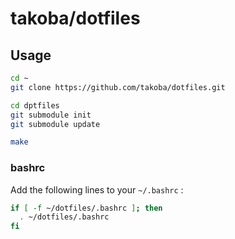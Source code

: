 # takoba/dotfiles

## Usage

```bash
cd ~
git clone https://github.com/takoba/dotfiles.git

cd dptfiles
git submodule init
git submodule update

make
```

### bashrc

Add the following lines to your `~/.bashrc` :

```bash
if [ -f ~/dotfiles/.bashrc ]; then
  . ~/dotfiles/.bashrc
fi
```

